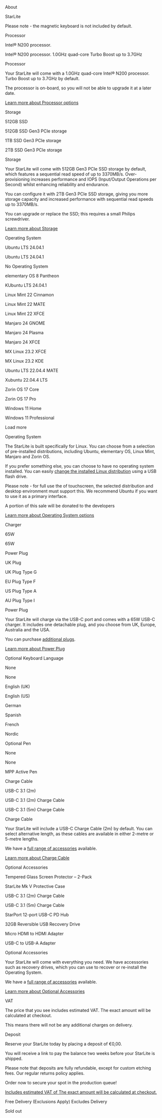 About

StarLite

Please note - the magnetic keyboard is not included by default.

Processor

 Intel® N200 processor.

Intel® N200 processor.  1.0GHz quad-core Turbo Boost up to 3.7GHz

 Processor

 Your StarLite will come with a 1.0GHz quad-core Intel® N200 processor. Turbo Boost up to 3.7GHz by default.

 The processor is on-board, so you will not be able to upgrade it at a later date.

[Learn more about Processor options](#processor)

Storage

 512GB SSD

512GB SSD  Gen3 PCIe storage

1TB SSD  Gen3 PCIe storage

2TB SSD  Gen3 PCIe storage

 Storage

 Your StarLite will come with 512GB Gen3 PCIe SSD storage by default, which features a sequential read speed of up to 3370MB/s. Over-provisioning increases performance and IOPS (Input/Output Operations per Second) whilst enhancing reliability and endurance.

 You can configure it with 2TB Gen3 PCIe SSD storage, giving you more storage capacity and increased performance with sequential read speeds up to 3370MB/s.

 You can upgrade or replace the SSD; this requires a small Philips screwdriver.

[Learn more about Storage](#storage)

Operating System

 Ubuntu LTS 24.04.1

Ubuntu LTS 24.04.1

No Operating System

elementary OS 8 Pantheon

KUbuntu LTS 24.04.1

Linux Mint 22 Cinnamon

Linux Mint 22 MATE

Linux Mint 22 XFCE

Manjaro 24 GNOME

Manjaro 24 Plasma

Manjaro 24 XFCE

MX Linux 23.2 XFCE

MX Linux 23.2 KDE

Ubuntu LTS 22.04.4 MATE

Xubuntu 22.04.4 LTS

Zorin OS 17 Core

Zorin OS 17 Pro

Windows 11 Home

Windows 11 Professional

Load more

 Operating System

 The StarLite is built specifically for Linux. You can choose from a selection of pre-installed distributions, including Ubuntu, elementary OS, Linux Mint, Manjaro and Zorin OS.

 If you prefer something else, you can choose to have no operating system installed. You can easily [change the installed Linux distribution](https://support.starlabs.systems/kb/guides/change-linux-distribution) using a USB flash drive.

 Please note - for full use the of touchscreen, the selected distribution and desktop environment must support this. We recommend Ubuntu if you want to use it as a primary interface.

A portion of this sale will be donated to the developers

[Learn more about Operating System options](#operating-system)

Charger

 65W

65W

Power Plug

 UK Plug

UK Plug  Type G

EU Plug  Type F

US Plug  Type A

AU Plug  Type I

 Power Plug

 Your StarLite will charge via the USB-C port and comes with a 65W USB-C charger. It includes one detachable plug, and you choose from UK, Europe, Australia and the USA.

 You can purchase [additional plugs](/collections/power-cables).

[Learn more about Power Plug](#power-plug)

Optional Keyboard Language

None

None

English (UK)

English (US)

German

Spanish

French

Nordic

Optional Pen

None

None

MPP Active Pen

Charge Cable

 USB-C 3.1 (2m)

USB-C 3.1 (2m)  Charge Cable

USB-C 3.1 (5m)  Charge Cable

 Charge Cable

 Your StarLite will include a USB-C Charge Cable (2m) by default. You can select alternative length, as these cables are available in either 2-metre or 5-metre lengths.

 We have a [full range of accessories](/collections/Accessories) available.

[Learn more about Charge Cable](#charge-cable)

Optional Accessories

Tempered Glass Screen Protector – 2-Pack

StarLite Mk V Protective Case

USB-C 3.1 (2m)  Charge Cable

USB-C 3.1 (5m)  Charge Cable

StarPort 12-port USB-C PD Hub

32GB Reversible USB Recovery Drive

Micro HDMI to HDMI Adapter

USB-C to USB-A Adapter

 Optional Accessories

 Your StarLite will come with everything you need. We have accessories such as recovery drives, which you can use to recover or re-install the Operating System.

 We have a [full range of accessories](/collections/Accessories) available.

[Learn more about Optional Accessories](#optional-accessories)

 VAT

 The price that you see includes estimated VAT. The exact amount will be calculated at checkout.

 This means there will not be any additional charges on delivery.

 Deposit

 Reserve your StarLite today by placing a deposit of €0,00.

 You will receive a link to pay the balance two weeks before your StarLite is shipped.

 Please note that deposits are fully refundable, except for custom etching fees. Our regular returns policy applies.

 Order now to secure your spot in the production queue!

[Includes estimated VAT of The exact amount will be calculated at checkout.](#tax)

Free Delivery  (Exclusions Apply) Excludes Delivery

 Sold out
